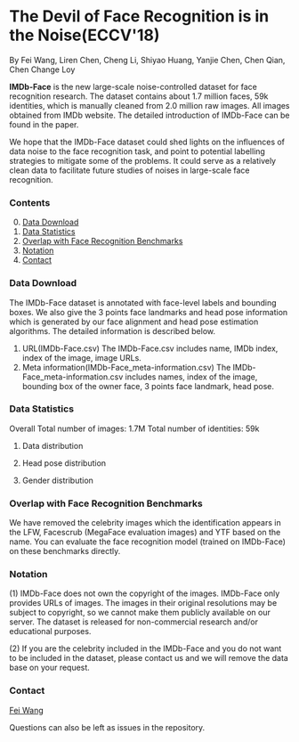 # The Devil of Face Recognition is in the Noise(ECCV'18)
By Fei Wang, Liren Chen, Cheng Li, Shiyao Huang, Yanjie Chen, Chen Qian, Chen Change Loy

**IMDb-Face** is the new large-scale noise-controlled dataset for face recognition research. The dataset contains about 1.7 million faces, 59k identities, which is manually cleaned from 2.0 million raw images. All images obtained from IMDb website. The detailed introduction of IMDb-Face can be found in the paper.

We hope that the IMDb-Face dataset could shed lights on the influences of data noise to the face recognition task, and point to potential labelling strategies to mitigate some of the problems. It could serve as a relatively clean data to facilitate future studies of noises in large-scale face recognition.

### Contents
0. [Data Download](#data-download)
0. [Data Statistics](#data-statistics)
0. [Overlap with Face Recognition Benchmarks](#Overlap-with-Face-Recognition-Benchmarks)
0. [Notation](#Notation)
0. [Contact](#Contact)

### Data Download
The IMDb-Face dataset is annotated with face-level labels and bounding boxes. We also give the 3 points face landmarks and head pose information which is generated by our face alignment and head pose estimation algorithms. The detailed information is described below.
1. URL(IMDb-Face.csv)
The IMDb-Face.csv includes name, IMDb index, index of the image, image URLs.
2. Meta information(IMDb-Face_meta-information.csv)
The IMDb-Face_meta-information.csv includes names, index of the image, bounding box of the owner face, 3 points face landmark, head pose.

### Data Statistics
Overall
Total number of images: 1.7M
Total number of identities: 59k
1. Data distribution

2. Head pose distribution

3. Gender distribution

### Overlap with Face Recognition Benchmarks
We have removed the celebrity images which the identification appears in the LFW, Facescrub (MegaFace evaluation images) and YTF based on the name. You can evaluate the face recognition model (trained on IMDb-Face) on these benchmarks directly. 

### Notation
(1) IMDb-Face does not own the copyright of the images. IMDb-Face only provides URLs of images. The images in their original resolutions may be subject to copyright, so we cannot make them publicly available on our server. The dataset is released for non-commercial research and/or educational purposes. 

(2) If you are the celebrity included in the IMDb-Face and you do not want to be included in the dataset, please contact us and we will remove the data base on your request.

### Contact
[Fei Wang](wangfei@sensetime.com)

  Questions can also be left as issues in the repository. 
